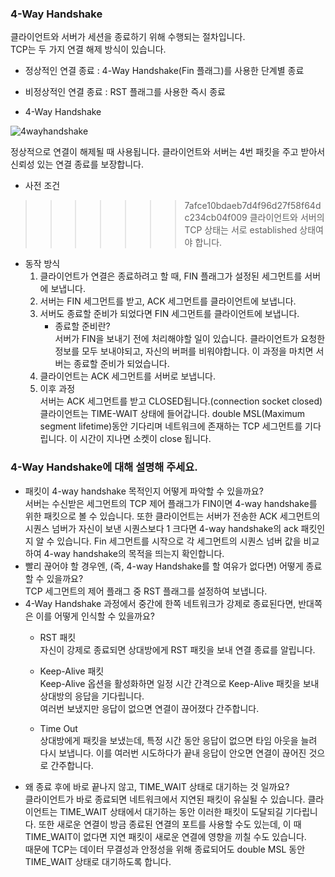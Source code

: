 ### 4-Way Handshake
클라이언트와 서버가 세션을 종료하기 위해 수행되는 절차입니다.   
TCP는 두 가지 연결 해제 방식이 있습니다.
- 정상적인 연결 종료 : 4-Way Handshake(Fin 플래그)를 사용한 단계별 종료
- 비정상적인 연결 종료 : RST 플래그를 사용한 즉시 종료

- 4-Way Handshake
  
![4wayhandshake](https://github.com/user-attachments/assets/aa81a556-9979-45af-bfd3-848e3421870f)
  
  정상적으로 연결이 해제될 때 사용됩니다. 클라이언트와 서버는 4번 패킷을 주고 받아서 신뢰성 있는 연결 종료를 보장합니다.  
  - 사전 조건
>>>>>>> 7afce10bdaeb7d4f96d27f58f64dc234cb04f009
  클라이언트와 서버의 TCP 상태는 서로 established 상태여야 합니다.
  - 동작 방식
    1. 클라이언트가 연결은 종료하려고 할 때, FIN 플래그가 설정된 세그먼트를 서버에 보냅니다.
    2. 서버는 FIN 세그먼트를 받고, ACK 세그먼트를 클라이언트에 보냅니다.
    3. 서버도 종료할 준비가 되었다면 FIN 세그먼트를 클라이언트에 보냅니다.
       - 종료할 준비란?   
    서버가 FIN을 보내기 전에 처리해야할 일이 있습니다. 클라이언트가 요청한 정보를 모두 보내야되고, 자신의 버퍼를 비워야합니다. 이 과정을 마치면 서버는 종료할 준비가 되었습니다.
    4. 클라이언트는 ACK 세그먼트를 서버로 보냅니다.
    5. 이후 과정  
    서버는 ACK 세그먼트를 받고 CLOSED됩니다.(connection socket closed)   
    클라이언트는 TIME-WAIT 상태에 들어갑니다. double MSL(Maximum segment lifetime)동안 기다리며 네트워크에 존재하는 TCP 세그먼트를 기다립니다. 이 시간이 지나면 소켓이 close 됩니다.

###  4-Way Handshake에 대해 설명해 주세요.
- 패킷이 4-way handshake 목적인지 어떻게 파악할 수 있을까요?   
  서버는 수신받은 세그먼트의 TCP 제어 플래그가 FIN이면 4-way handshake를 위한 패킷으로 볼 수 있습니다. 또한 클라이언트는 서버가 전송한 ACK 세그먼트의 시퀀스 넘버가 자신이 보낸 시퀀스보다 1 크다면 4-way handshake의 ack 패킷인지 알 수 있습니다.  Fin 세그먼트를 시작으로 각 세그먼트의 시퀀스 넘버 값을 비교하여 4-way handshake의 목적을 띄는지 확인합니다.   
- 빨리 끊어야 할 경우엔, (즉, 4-way Handshake를 할 여유가 없다면) 어떻게 종료할 수 있을까요?   
  TCP 세그먼트의 제어 플래그 중 RST 플래그를 설정하여 보냅니다.
- 4-Way Handshake 과정에서 중간에 한쪽 네트워크가 강제로 종료된다면, 반대쪽은 이를 어떻게 인식할 수 있을까요?   
  - RST 패킷   
  자신이 강제로 종료되면 상대방에게 RST 패킷을 보내 연결 종료를 알립니다. 
  - Keep-Alive 패킷   
  Keep-Alive 옵션을 활성화하면 일정 시간 간격으로 Keep-Alive 패킷을 보내 상대방의 응답을 기다립니다.   
  여러번 보냈지만 응답이 없으면 연결이 끊어졌다 간주합니다.

  - Time Out   
  상대방에게 패킷을 보냈는데, 특정 시간 동안 응답이 없으면 타임 아웃을 늘려 다시 보냅니다. 이를 여러번 시도하다가 끝내 응답이 안오면 연결이 끊어진 것으로 간주합니다.   
- 왜 종료 후에 바로 끝나지 않고, TIME_WAIT 상태로 대기하는 것 일까요?   
  클라이언트가 바로 종료되면 네트워크에서 지연된 패킷이 유실될 수 있습니다. 클라이언트는 TIME_WAIT 상태에서 대기하는 동안 이러한 패킷이 도달되길 기다립니다. 또한 새로운 연결이 방금 종료된 연결의 포트를 사용할 수도 있는데, 이 때 TIME_WAIT이 없다면 지연 패킷이 새로운 연결에 영향을 끼칠 수도 있습니다.   
  때문에 TCP는 데이터 무결성과 안정성을 위해 종료되어도 double MSL 동안 TIME_WAIT 상태로 대기하도록 합니다.    


